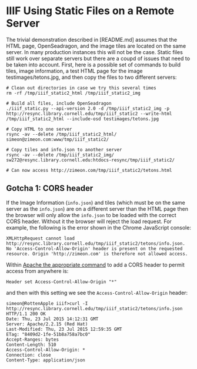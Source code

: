 # IIIF Using Static Files on a Remote Server

The trivial demonstration described in [README.md] assumes that the HTML page, OpenSeadragon, and the image tiles are located on the same server. In many production instances this will not be the case. Static files still work over separate servers but there are a coupd of issues that need to be taken into account. First, here is a possible set of commands to build tiles, image information, a test HTML page for the image testimages/tetons.jpg, and then copy the files to two different servers:

```
# Clean out directories in case we try this several times
rm -rf /tmp/iiif_static2_html /tmp/iiif_static2_img

# Build all files, include OpenSeadragon
./iiif_static.py --api-version 2.0 -d /tmp/iiif_static2_img -p http://resync.library.cornell.edu/tmp/iiif_static2 --write-html /tmp/iiif_static2_html --include-osd testimages/tetons.jpg

# Copy HTML to one server
rsync -av --delete /tmp/iiif_static2_html/ simeon@zimeon.com:www/tmp/iiif_static2/

# Copy tiles and info.json to another server
rsync -av --delete /tmp/iiif_static2_img/ sw272@resync.library.cornell.edu:htdocs-resync/tmp/iiif_static2/

# Can now access http://zimeon.com/tmp/iiif_static2/tetons.html
```

## Gotcha 1: CORS header

If the Image Information (`info.json`) and tiles (which must be on the same server as the `info.json`) are on a different server than the HTML page then the browser will only allow the `info.json` to be loaded with the correct CORS header. Without it the browser will reject the load request. For example, the following is the error shown in the Chrome JavaScript console:
 
```
XMLHttpRequest cannot load http://resync.library.cornell.edu/tmp/iiif_static2/tetons/info.json. No 'Access-Control-Allow-Origin' header is present on the requested resource. Origin 'http://zimeon.com' is therefore not allowed access.
```

Within [Apache the appropriate command](http://enable-cors.org/server_apache.html) to add a CORS header to permit access from anywhere is:

```
Header set Access-Control-Allow-Origin "*"
```

and then with this setting we see the `Access-Control-Allow-Origin` header:

```
simeon@RottenApple iiif>curl -I http://resync.library.cornell.edu/tmp/iiif_static2/tetons/info.json
HTTP/1.1 200 OK
Date: Thu, 23 Jul 2015 14:12:31 GMT
Server: Apache/2.2.15 (Red Hat)
Last-Modified: Thu, 23 Jul 2015 12:59:35 GMT
ETag: "8409d2-1fe-51b8a758a7bc0"
Accept-Ranges: bytes
Content-Length: 510
Access-Control-Allow-Origin: *
Connection: close
Content-Type: application/json
```
